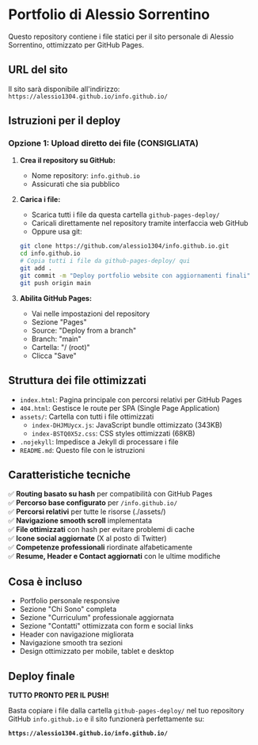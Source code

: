# Portfolio di Alessio Sorrentino

Questo repository contiene i file statici per il sito personale di Alessio Sorrentino, ottimizzato per GitHub Pages.

## URL del sito
Il sito sarà disponibile all'indirizzo: `https://alessio1304.github.io/info.github.io/`

## Istruzioni per il deploy

### Opzione 1: Upload diretto dei file (CONSIGLIATA)
1. **Crea il repository su GitHub:**
   - Nome repository: `info.github.io`
   - Assicurati che sia pubblico

2. **Carica i file:**
   - Scarica tutti i file da questa cartella `github-pages-deploy/`
   - Caricali direttamente nel repository tramite interfaccia web GitHub
   - Oppure usa git:
   ```bash
   git clone https://github.com/alessio1304/info.github.io.git
   cd info.github.io
   # Copia tutti i file da github-pages-deploy/ qui
   git add .
   git commit -m "Deploy portfolio website con aggiornamenti finali"
   git push origin main
   ```

3. **Abilita GitHub Pages:**
   - Vai nelle impostazioni del repository
   - Sezione "Pages"
   - Source: "Deploy from a branch"
   - Branch: "main"
   - Cartella: "/ (root)"
   - Clicca "Save"

## Struttura dei file ottimizzati

- `index.html`: Pagina principale con percorsi relativi per GitHub Pages
- `404.html`: Gestisce le route per SPA (Single Page Application)
- `assets/`: Cartella con tutti i file ottimizzati
  - `index-DHJMUycx.js`: JavaScript bundle ottimizzato (343KB)
  - `index-BSTQ0X5z.css`: CSS styles ottimizzati (68KB)
- `.nojekyll`: Impedisce a Jekyll di processare i file
- `README.md`: Questo file con le istruzioni

## Caratteristiche tecniche

✅ **Routing basato su hash** per compatibilità con GitHub Pages  
✅ **Percorso base configurato** per `/info.github.io/`  
✅ **Percorsi relativi** per tutte le risorse (./assets/)  
✅ **Navigazione smooth scroll** implementata  
✅ **File ottimizzati** con hash per evitare problemi di cache  
✅ **Icone social aggiornate** (X al posto di Twitter)  
✅ **Competenze professionali** riordinate alfabeticamente  
✅ **Resume, Header e Contact aggiornati** con le ultime modifiche

## Cosa è incluso

- Portfolio personale responsive
- Sezione "Chi Sono" completa
- Sezione "Curriculum" professionale aggiornata
- Sezione "Contatti" ottimizzata con form e social links
- Header con navigazione migliorata
- Navigazione smooth tra sezioni
- Design ottimizzato per mobile, tablet e desktop

## Deploy finale

**TUTTO PRONTO PER IL PUSH!** 

Basta copiare i file dalla cartella `github-pages-deploy/` nel tuo repository GitHub `info.github.io` e il sito funzionerà perfettamente su:

**`https://alessio1304.github.io/info.github.io/`**